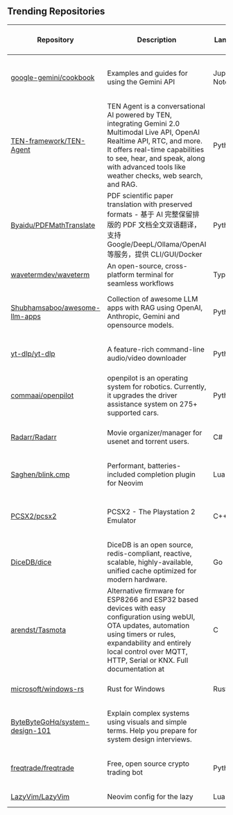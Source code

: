 ## Trending Repositories

| Repository | Description | Language | Stars | Forks | Built By | Current Period Stars |
|------------|-------------|----------|-------|-------|----------|---------------------|
| [google-gemini/cookbook](https://github.com/google-gemini/cookbook) | Examples and guides for using the Gemini API | Jupyter Notebook | 7702 | 986 | [MarkDaoust](https://github.com/MarkDaoust), [markmcd](https://github.com/markmcd), [random-forests](https://github.com/random-forests), [shilpakancharla](https://github.com/shilpakancharla), [Giom-V](https://github.com/Giom-V) | 649 |
| [TEN-framework/TEN-Agent](https://github.com/TEN-framework/TEN-Agent) | TEN Agent is a conversational AI powered by TEN, integrating Gemini 2.0 Multimodal Live API, OpenAI Realtime API, RTC, and more. It offers real-time capabilities to see, hear, and speak, along with advanced tools like weather checks, web search, and RAG. | Python | 3142 | 307 | [plutoless](https://github.com/plutoless), [wangyoucao577](https://github.com/wangyoucao577), [cyfyifanchen](https://github.com/cyfyifanchen), [tomasliu-agora](https://github.com/tomasliu-agora), [sunshinexcode](https://github.com/sunshinexcode) | 361 |
| [Byaidu/PDFMathTranslate](https://github.com/Byaidu/PDFMathTranslate) | PDF scientific paper translation with preserved formats - 基于 AI 完整保留排版的 PDF 文档全文双语翻译，支持 Google/DeepL/Ollama/OpenAI 等服务，提供 CLI/GUI/Docker | Python | 8565 | 605 | [Byaidu](https://github.com/Byaidu), [reycn](https://github.com/reycn), [hellofinch](https://github.com/hellofinch), [Wybxc](https://github.com/Wybxc), [YadominJinta](https://github.com/YadominJinta) | 1559 |
| [wavetermdev/waveterm](https://github.com/wavetermdev/waveterm) | An open-source, cross-platform terminal for seamless workflows | TypeScript | 6764 | 186 | [esimkowitz](https://github.com/esimkowitz), [sawka](https://github.com/sawka), [oneirocosm](https://github.com/oneirocosm) | 352 |
| [Shubhamsaboo/awesome-llm-apps](https://github.com/Shubhamsaboo/awesome-llm-apps) | Collection of awesome LLM apps with RAG using OpenAI, Anthropic, Gemini and opensource models. | Python | 6610 | 717 | [Shubhamsaboo](https://github.com/Shubhamsaboo), [Madhuvod](https://github.com/Madhuvod), [Vadiml1024](https://github.com/Vadiml1024), [gargigupta97](https://github.com/gargigupta97), [ideal](https://github.com/ideal) | 132 |
| [yt-dlp/yt-dlp](https://github.com/yt-dlp/yt-dlp) | A feature-rich command-line audio/video downloader | Python | 93357 | 7269 | [dstftw](https://github.com/dstftw), [phihag](https://github.com/phihag), [pukkandan](https://github.com/pukkandan), [remitamine](https://github.com/remitamine), [jaimeMF](https://github.com/jaimeMF) | 332 |
| [commaai/openpilot](https://github.com/commaai/openpilot) | openpilot is an operating system for robotics. Currently, it upgrades the driver assistance system on 275+ supported cars. | Python | 50903 | 9203 | [adeebshihadeh](https://github.com/adeebshihadeh), [sshane](https://github.com/sshane), [deanlee](https://github.com/deanlee), [pd0wm](https://github.com/pd0wm), [jnewb1](https://github.com/jnewb1) | 123 |
| [Radarr/Radarr](https://github.com/Radarr/Radarr) | Movie organizer/manager for usenet and torrent users. | C# | 10554 | 1009 | [markus101](https://github.com/markus101), [kayone](https://github.com/kayone), [Qstick](https://github.com/Qstick), [mynameisbogdan](https://github.com/mynameisbogdan), [Taloth](https://github.com/Taloth) | 32 |
| [Saghen/blink.cmp](https://github.com/Saghen/blink.cmp) | Performant, batteries-included completion plugin for Neovim | Lua | 1943 | 105 | [Saghen](https://github.com/Saghen), [redxtech](https://github.com/redxtech), [lopi-py](https://github.com/lopi-py), [scottmckendry](https://github.com/scottmckendry), [stefanboca](https://github.com/stefanboca) | 138 |
| [PCSX2/pcsx2](https://github.com/PCSX2/pcsx2) | PCSX2 - The Playstation 2 Emulator | C++ | 12077 | 1638 | [gregory38](https://github.com/gregory38), [stenzek](https://github.com/stenzek), [refractionpcsx2](https://github.com/refractionpcsx2), [lightningterror](https://github.com/lightningterror), [turtleli](https://github.com/turtleli) | 29 |
| [DiceDB/dice](https://github.com/DiceDB/dice) | DiceDB is an open source, redis-compliant, reactive, scalable, highly-available, unified cache optimized for modern hardware. | Go | 7210 | 1120 | [arpitbbhayani](https://github.com/arpitbbhayani), [JyotinderSingh](https://github.com/JyotinderSingh), [apoorvyadav1111](https://github.com/apoorvyadav1111), [lucifercr07](https://github.com/lucifercr07), [AshwinKul28](https://github.com/AshwinKul28) | 135 |
| [arendst/Tasmota](https://github.com/arendst/Tasmota) | Alternative firmware for ESP8266 and ESP32 based devices with easy configuration using webUI, OTA updates, automation using timers or rules, expandability and entirely local control over MQTT, HTTP, Serial or KNX. Full documentation at | C | 22398 | 4826 | [arendst](https://github.com/arendst), [s-hadinger](https://github.com/s-hadinger), [Jason2866](https://github.com/Jason2866), [ascillato](https://github.com/ascillato), [gemu2015](https://github.com/gemu2015) | 12 |
| [microsoft/windows-rs](https://github.com/microsoft/windows-rs) | Rust for Windows | Rust | 10753 | 507 | [kennykerr](https://github.com/kennykerr), [rylev](https://github.com/rylev), [riverar](https://github.com/riverar), [MarijnS95](https://github.com/MarijnS95), [sivadeilra](https://github.com/sivadeilra) | 141 |
| [ByteByteGoHq/system-design-101](https://github.com/ByteByteGoHq/system-design-101) | Explain complex systems using visuals and simple terms. Help you prepare for system design interviews. |  | 66069 | 6963 | [slam](https://github.com/slam), [LombardiDaniel](https://github.com/LombardiDaniel), [Stephanvs](https://github.com/Stephanvs), [alastairp](https://github.com/alastairp), [lucasberti](https://github.com/lucasberti) | 523 |
| [freqtrade/freqtrade](https://github.com/freqtrade/freqtrade) | Free, open source crypto trading bot | Python | 32555 | 6533 | [xmatthias](https://github.com/xmatthias), [hroff-1902](https://github.com/hroff-1902), [samgermain](https://github.com/samgermain), [robcaulk](https://github.com/robcaulk) | 91 |
| [LazyVim/LazyVim](https://github.com/LazyVim/LazyVim) | Neovim config for the lazy | Lua | 18130 | 1275 | [folke](https://github.com/folke), [dpetka2001](https://github.com/dpetka2001), [amaanq](https://github.com/amaanq), [rubiin](https://github.com/rubiin) | 135 |
